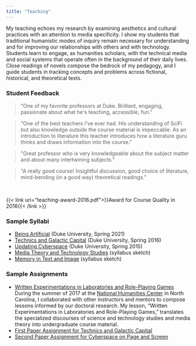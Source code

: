 ```yaml
---
title: "Teaching"
---
```

My teaching echoes my research by examining aesthetics and cultural practices with an
attention to media specificity. I show my students that traditional humanistic modes of inquiry
remain necessary for understanding and for improving our relationships with others and with
technology. Students learn to engage, as humanities scholars, with the technical media and social
systems that operate often in the background of their daily lives. Close readings of novels compose
the bedrock of my pedagogy, and I guide students in tracking concepts and problems across
fictional, historical, and theoretical texts.

### Student Feedback

> "One of my favorite professors at Duke. Brilliant, engaging, passionate about what he's teaching, accessible, fun."

> "One of the best teachers I've ever had. His understanding of SciFi but also knowledge outside the course material is impeccable. As an introduction to literature this teacher introduces how a literature guru thinks and draws information into the course."

> "Great professor who is very knowledgeable about the subject matter and about many intertwining subjects."

> "A really good course! Insightful discussion, good choice of literature, mind-bending (in a good way) theoretical readings."  

<br>

{{< link uri="teaching-award-2016.pdf">}}Award for Course Quality in 2016{{< /link >}}

### Sample Syllabi
<ul>
  <li>
    <a href="being-artificial-syllabus.pdf" title="Being Artificial (Spring 2021)" target="_blank">Being Artificial</a> (Duke University, Spring 2021)   
  </li>
  <li>
    <a href="Galactic-Capital-syllabus.pdf" title="Technics and Galactic Capital (Spring 2016)" target="_blank">Technics and Galactic Capital</a> (Duke University, Spring 2016)
  </li>
  <li>
    <a href="Updating-Cyberspace.pdf" title="Updating Cyberspace" target="_blank">Updating Cyberspace</a> (Duke University, Spring 2015)
  </li>
  <li>
    <a href="Media-Theory-and-Technology-Studies.pdf" title="Media Theory and Technology Studies" target="_blank">Media Theory and Technology Studies</a> (syllabus sketch)
  </li>
  <li>
    <a href="Memory-in-Text-and-Image.pdf" title="Memory in Text and Image" target="_blank">Memory in Text and Image</a> (syllabus sketch)
  </li>
</ul>

### Sample Assignments

<ul>
  <li><a href="NHC_Lesson.pdf" title="Written Experimentations in Laboratories and Role-Playing Games" target="_blank">Written Experimentations in Laboratories and Role-Playing Games</a>
    <br>
    During the summer of 2017 at the <a href="https://education.nationalhumanitiescenter.org/courseware/lesson/33" target="_blank" alt="NHC Education Resources">National Humanities Center</a> in North Carolina, I collaborated with other instructors and mentors to compose lessons informed by our doctoral research. My lesson, “Written Experimentations in Laboratories and Role-Playing Games,” translates the specialized discourses of science and technology studies and media theory into undergraduate course material.</li>
  <li><a href="Paper1-Galactic-Capital.pdf" alt="Paper Prompt for Technics and Galactic Capital" target="_blank">First Paper Assignment for Technics and Galactic Capital</a></li>
  <li><a href="Paper2-Cyberspace.pdf" alt="Paper Assignment for Cyberspace" target="_blank">Second Paper Assignment for Cyberspace on Page and Screen</a></li>
</ul>
